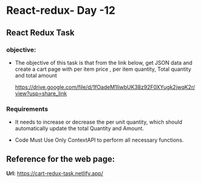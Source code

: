 # React-redux- Day -12
## React Redux Task
### objective:   
- The objective of this task is that from the link below, get JSON data and create a cart page with per item price , per item quantity,
Total quantity and total amount

    https://drive.google.com/file/d/1fOadeM1liwbUK38z92F0XYugk2jwqK2r/view?usp=share_link


### Requirements
- It needs to increase or decrease the per unit quantity, which should automatically update the total Quantity and Amount.

- Code Must Use Only ContextAPI  to perform all necessary functions.  
     


## Reference for the web page:
**Url:** https://cart-redux-task.netlify.app/
